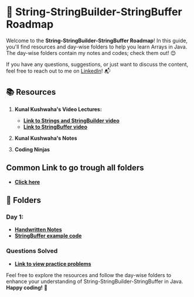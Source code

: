 # 🚀 **String-StringBuilder-StringBuffer Roadmap**

Welcome to the **String-StringBuilder-StringBuffer Roadmap**! In this guide, you'll find resources and day-wise folders to help you learn Arrays in Java. The day-wise folders contain my notes and codes; check them out! 😊

If you have any questions, suggestions, or just want to discuss the content, feel free to reach out to me on [LinkedIn](https://www.linkedin.com/in/pragni-naik-86b82b24b/)! 📬

## 📚 **Resources**

1. **Kunal Kushwaha's Video Lectures:**
   - [**Link to Strings and StringBuilder video**](https://youtu.be/zL1DPZ0Ovlo?si=kZVvIhVJhMzzpSwh)
   - [**Link to StringBuffer video**](https://youtu.be/YFZai3fPUQI?si=CAHI0aogg0NjYPH_)

2. **Kunal Kushwaha's Notes**
   
3. **Coding Ninjas**

## **Common Link to go trough all folders**
   - [**Click here**](https://github.com/Pragni24/Pragni-Naik/tree/d6d1f3a024ed9e121dc1b706afcdbb88c4557c1d/Strings-StringBuilder-StringBuffer)

## 📂 **Folders**

### **Day 1:** 
   - [**Handwritten Notes**](https://github.com/Pragni24/Pragni-Naik/blob/d725931b9e58f611f55400f294fceac6410c4058/Strings-StringBuilder-StringBuffer/Notes_Strings_PragniNaik.pdf)  <!-- Create a "day1" folder and add content -->
   - [**StringBuffer example code**](https://github.com/Pragni24/Pragni-Naik/tree/b9df88ad33449bc44a54a87164def93098d1c83a/Strings-StringBuilder-StringBuffer/StringBuffer/Example)

### **Questions Solved**
   - [**Link to view practice problems**](https://github.com/Pragni24/Pragni-Naik/blob/944e2958bc0527e9a08b5c8a98163928aef96962/Strings-StringBuilder-StringBuffer/Questions%20Solved.md)

Feel free to explore the resources and follow the day-wise folders to enhance your understanding of String-StringBuilder-StringBuffer in Java. **Happy coding!** 🎉
